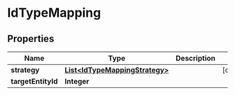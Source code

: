 # IdTypeMapping

## Properties
Name | Type | Description | Notes
------------ | ------------- | ------------- | -------------
**strategy** | [**List&lt;IdTypeMappingStrategy&gt;**](IdTypeMappingStrategy.md) |  |  [optional]
**targetEntityId** | **Integer** |  | 
